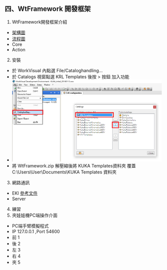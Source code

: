 ## 四、WtFramework 開發框架
1. WtFramework開發框架介紹
  - [架構圖](./src/Wt專案架構圖.pdf)
  - [流程圖](./src/WtFrameworkFlowCharts.pdf)
  - Core
  - Action
2. 安裝
  - 於 WorkVisual 內點選 File/Cataloghandling...
  - 於 Catalogs 視窗點選 KRL Templates 後按 > 按鈕 加入功能
  - ![Image](./img/AddKRLTemplates.png)
  - 將 WtFramework.zip 解壓縮後將 KUKA Templates資料夾 覆蓋 C:\Users\User\Documents\KUKA Templates 資料夾
3. 網路通訊
  - EKI [參考文件](http://www.wtech.com.tw/public/download/manual/kuka/krc4/KST-Ethernet-KRL-21-En.pdf)
  - Server
4. 練習
5. 夾娃娃機PC端操作介面
  - PC端手臂模擬程式
  - IP 127.0.0.1 ,Port 54600
  - 前 <Data><Direction>1</Direction></Data>
  - 後 <Data><Direction>2</Direction></Data>
  - 左 <Data><Direction>3</Direction></Data>
  - 右 <Data><Direction>4</Direction></Data>
  - 夾 <Data><Direction>5</Direction></Data>
<!--stackedit_data:
eyJoaXN0b3J5IjpbMTczNzk0NjE1OSwxNDQzNDgxNzQ1LDcyOT
UwNjc2MSwxNDI2OTQ0OTUxLC0xODMwMTE0NzY1LDE3NjIwNDcz
NDAsLTM0MjI0Mjc1MywxMTc1MTI3ODU0XX0=
-->